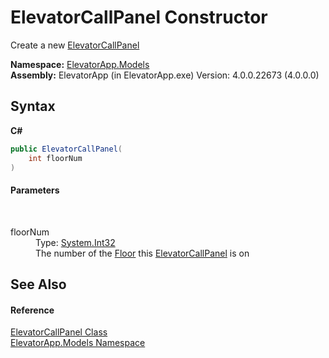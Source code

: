 # ElevatorCallPanel Constructor 
 

Create a new <a href="T_ElevatorApp_Models_ElevatorCallPanel">ElevatorCallPanel</a>

**Namespace:**&nbsp;<a href="N_ElevatorApp_Models">ElevatorApp.Models</a><br />**Assembly:**&nbsp;ElevatorApp (in ElevatorApp.exe) Version: 4.0.0.22673 (4.0.0.0)

## Syntax

**C#**<br />
``` C#
public ElevatorCallPanel(
	int floorNum
)
```


#### Parameters
&nbsp;<dl><dt>floorNum</dt><dd>Type: <a href="http://msdn2.microsoft.com/en-us/library/td2s409d" target="_blank">System.Int32</a><br />The number of the <a href="T_ElevatorApp_Models_Floor">Floor</a> this <a href="T_ElevatorApp_Models_ElevatorCallPanel">ElevatorCallPanel</a> is on</dd></dl>

## See Also


#### Reference
<a href="T_ElevatorApp_Models_ElevatorCallPanel">ElevatorCallPanel Class</a><br /><a href="N_ElevatorApp_Models">ElevatorApp.Models Namespace</a><br />
